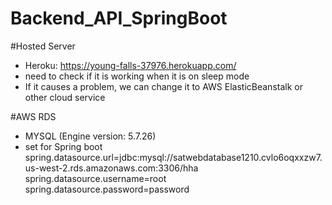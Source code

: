 # Backend_API_SpringBoot

#Hosted Server
- Heroku: https://young-falls-37976.herokuapp.com/
- need to check if it is working when it is on sleep mode
- If it causes a problem, we can change it to AWS ElasticBeanstalk or other cloud service

#AWS RDS
- MYSQL (Engine version: 5.7.26)
- set for Spring boot
 spring.datasource.url=jdbc:mysql://satwebdatabase1210.cvlo6oqxxzw7.us-west-2.rds.amazonaws.com:3306/hha
 spring.datasource.username=root
 spring.datasource.password=password

